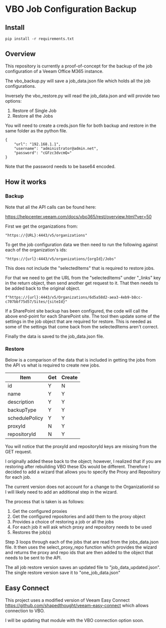 # VBO Job Configuration Backup

## Install 

    pip install -r requirements.txt

## Overview

This repository is currently a proof-of-concept for the backup of the job configuration of a Veeam Office M365 instance.

The vbo_backup.py will save a job_data.json file which holds all the job configurations.

Inversely the vbo_restore.py will read the job_data.json and will provide two options:

1. Restore of Single Job
2. Restore all the Jobs

You will need to create a creds.json file for both backup and restore in the same folder as the python file.

    {
        "url": "192.168.1.1",
        "username": "administrator@admin.net",
        "password": "cGFzc3dvcmQ="
    }

Note that the password needs to be base64 encoded.

## How it works
### Backup

Note that all the API calls can be found here:

https://helpcenter.veeam.com/docs/vbo365/rest/overview.html?ver=50

First we get the organizations from:

    "https://{URL}:4443/v5/organizations"

To get the job configuration data we then need to run the following against each of the organization's ids:

    "https://{url}:4443/v5/organizations/{orgId}/Jobs"

This does not include the "selectedItems" that is required to restore jobs.

For that we need to get the URL from the "selectedItems" under "_links" key in the return object, then send another get request to it. That then needs to be added back to the original object. 

    f"https://{url}:4443/v5/Organizations/6d5a58d2-aea3-4eb9-b8cc-c707bbf75d57/Sites/{siteId}"

If a SharePoint site backup has been configured, the code will call the above end-point for each SharePoint site. The tool then update some of the settings in the job object that are required for restore. This is needed as some of the settings that come back from the selectedItems aren't correct.

Finally the data is saved to the job_data.json file.

### Restore

Below is a comparison of the data that is included in getting the jobs from the API vs what is required to create new jobs. 

| Item           | Get | Create | 
|----------------|-----| ------ |
| id             |  Y  |   N    |
| name           |  Y  |   Y    |
| description    |  Y  |   Y    |
| backupType     |  Y  |   Y    |
| schedulePolicy |  Y  |   Y    |
| proxyId        |  N  |   Y    |
| repositoryId   |  N  |   Y    |

You will notice that the proxyId and repositoryId keys are missing from the GET request.

I originally added these back to the object; however, I realized that if you are restoring after rebuilding VBO these IDs would be different. Therefore I decided to add a wizard that allows you to specify the Proxy and Repository for each job. 

The current version does not account for a change to the OrganizationId so I will likely need to add an additional step in the wizard.

The process that is taken is as follows:

1. Get the configured proxies
2. Get the configured repositories and add them to the proxy object
3. Provides a choice of restoring a job or all the jobs
4. For each job it will ask which proxy and repository needs to be used
5. Restores the job(s)

Step 3 loops through each of the jobs that are read from the jobs_data.json file. It then uses the select_proxy_repo function which provides the wizard and returns the proxy and repo ids that are then added to the object that needs to be sent to the API.

The all job restore version saves an updated file to "job_data_updated.json". The single restore version save it to "one_job_data.json"

## Easy Connect

This project uses a modified version of Veeam Easy Connect https://github.com/shapedthought/veeam-easy-connect which allows connection to VBO.

I will be updating that module with the VBO connection option soon.
